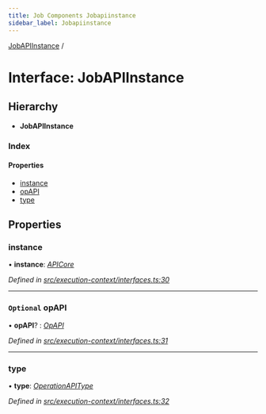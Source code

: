 ```yaml
---
title: Job Components Jobapiinstance
sidebar_label: Jobapiinstance
---
```


[JobAPIInstance](jobapiinstance.md) /

# Interface: JobAPIInstance

## Hierarchy

* **JobAPIInstance**

### Index

#### Properties

* [instance](jobapiinstance.md#instance)
* [opAPI](jobapiinstance.md#optional-opapi)
* [type](jobapiinstance.md#type)

## Properties

###  instance

• **instance**: *[APICore](../classes/apicore.md)*

*Defined in [src/execution-context/interfaces.ts:30](https://github.com/terascope/teraslice/tree/5f4f0ae4e2e522131e7b050bf1df57afbaf8e1c9/packages/job-components/src/execution-context/interfaces.ts#L30)*

___

### `Optional` opAPI

• **opAPI**? : *[OpAPI](../overview.md#opapi)*

*Defined in [src/execution-context/interfaces.ts:31](https://github.com/terascope/teraslice/tree/5f4f0ae4e2e522131e7b050bf1df57afbaf8e1c9/packages/job-components/src/execution-context/interfaces.ts#L31)*

___

###  type

• **type**: *[OperationAPIType](../overview.md#operationapitype)*

*Defined in [src/execution-context/interfaces.ts:32](https://github.com/terascope/teraslice/tree/5f4f0ae4e2e522131e7b050bf1df57afbaf8e1c9/packages/job-components/src/execution-context/interfaces.ts#L32)*
